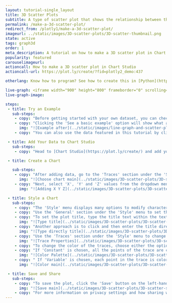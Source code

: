 ```yaml
---
layout: tutorial-single_layout
title: 3D Scatter Plots
subtitle: A type of scatter plot that shows the relationship between three variables.
permalink: /make-a-3d-scatter-plot/
redirect_from: /plotly1/make-a-3d-scatter-plot/
imageurl: ../static/images/3D-scatter-plots/3D-scatter-thumbnail.png
state: active
tags: graph3d
order: 1
meta_description: A tutorial on how to make a 3D scatter plot in Chart Studio.
popularity: featured
carouselimageurl:
actioncall: How to make a 3D scatter plot in Chart Studio
actioncall-url: https://plot.ly/create/?fid=plotly2_demo:437

otherlang: Know how to program? See how to create this in [Python](https://plot.ly/python/3d-scatter-plots/) or [R](https://plot.ly/r/3d-scatter-plots/).

live-graph: <iframe width="900" height="800" frameborder="0" scrolling="no" src="https://plot.ly/~plotly2_demo/437.embed"></iframe>
live-graph-image:

steps:
 - title: Try an Example
   sub-steps:
    - copy: "Before getting started with your own dataset, you can check out an example. First, select the 'Type' menu. Hovering the mouse over the chart type icon will display three options: 1) Charts like this by Plotly users, 2) View tutorials on this chart type, and, 3) See a basic example."
    - copy: "Clicking the 'See a basic example' option will show what a sample chart looks like after adding data and editing with the style. You'll also see what labels and style attributes were selected for this specific chart, as well as the end result."
      img: "![Example after](../static/images/line-graph-and-scatter-plot-with-excel/scatter-try-example.gif)"
    - copy: "You can also use the data featured in this tutorial by clicking on 'Open This Data in Chart Studio' on the left-hand side. It'll open in Chart Studio."

 - title: Add Your Data to Chart Studio
   sub-steps:
    - copy: "Head to [Chart Studio](https://plot.ly/create/) and add your data. You have the option of typing directly in the grid, uploading your file, or entering the URL of an online dataset. Chart Studio accepts .xls, .xlsx, or .csv files. For more information on how to enter your data, see [this](https://help.plot.ly/add-data-to-the-plotly-grid/) tutorial."

 - title: Create a Chart

   sub-steps:
    - copy: "After adding data, go to the 'Traces' section under the 'Structure' menu on the left-hand side. Choose the 'Type' of trace, then choose '3D Scatter' under '3D' chart type."
      img: "![Choose chart main](../static/images/3D-scatter-plots/3D-scatter-chart-type.png)"
    - copy: "Next, select 'X', 'Y' and 'Z' values from the dropdown menus. This will create a 3D scatter trace, as seen below."
      img: "![Adding X Y Z](../static/images/3D-scatter-plots/3D-scatter-data.png)"

 - title: Style a Chart
   sub-steps:
    - copy: "The 'Style' menu displays many options to modify characteristics of the overall chart layout or the individual traces. To see more options about styling the chart, visit the [style and layout](https://help.plot.ly/tutorials/#layout) section of the Chart Studio documentation."
    - copy: "Use the 'General' section under the 'Style' menu to set the plot title, as well as change the layout background, margin color and font styles."
    - copy: "To set the plot title, type the title text within the textbox provided under the 'Title' property."
      img: "![Type title](../static/images/3D-scatter-plots/3D-scatter-title.png)"
    - copy: "Another approach is to click and then enter the title directly on the plot interface."
      img: "![Type directly title](../static/images/3D-scatter-plots/3D-scatter-title-direct.png)"
    - copy: "Use the 'Traces' section under the 'Style' menu to change the properties of the scatter trace such as the marker (points) symbol, color or size, hoverinfo and error bars."
      img: "![Trace Properties](../static/images/3D-scatter-plots/3D-scatter-properties.png)"
    - copy: "To change the color of the traces, choose either the option 'Constant' or 'Variable'."
    - copy: "If 'Constant' is chosen, all the points of the trace are colored in the same color. Then choose the color by clicking on the color palette."
      img: "![Color Palette](../static/images/3D-scatter-plots/3D-scatter-color-palette.png)"
    - copy: " If 'Variable' is chosen, each point in the trace is colored according to the data specified. Then choose the desired colorscale from the respective dropdown menu. In this plot, the option 'Variable' is chosen, as seen below."
      img: "![Color main](../static/images/3D-scatter-plots/3D-scatter-colorscale.png)"

 - title: Save and Share
   sub-steps:
    - copy: "To save the plot, click the 'Save' button on the left-hand side. A save modal will appear, as seen below, where you can specify the filenames and privacy settings for your plot and data grid."
      img: "![Save main](../static/images/3D-scatter-plots/3D-scatter-save-main.png)"
    - copy: "For more information on privacy settings and how sharing works, visit Chart Studio's [sharing tutorial](http://help.plot.ly/save-share-and-export-in-plotly/)."
---
```

